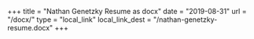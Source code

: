 +++
title = "Nathan Genetzky Resume as docx"
date = "2019-08-31"
url = "/docx/"
type = "local_link"
local_link_dest = "/nathan-genetzky-resume.docx"
+++
